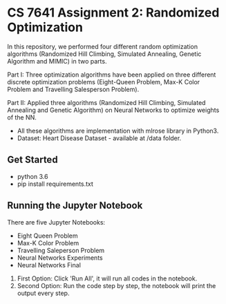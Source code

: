 # CS 7641 Assignment 2: Randomized Optimization

In this repository, we performed four different random optimization algorithms (Randomized Hill Climbing, Simulated Annealing, Genetic Algorithm and MIMIC) in two parts. 

Part I: Three optimization algorithms have been applied on three different discrete optimization problems (Eight-Queen Problem, Max-K Color Problem and Travelling Salesperson Problem).


Part II: Applied three algorithms (Randomized Hill Climbing, Simulated Annealing and Genetic Algorithm) on Neural Networks to optimize weights of the NN.


- All these algorithms are implementation with mlrose library in Python3.
- Dataset: Heart Disease Dataset - available at /data folder.


## Get Started

- python 3.6
- pip install requirements.txt


## Running the Jupyter Notebook

There are five Jupyter Notebooks:
- Eight Queen Problem
- Max-K Color Problem
- Travelling Saleperson Problem
- Neural Networks Experiments
- Neural Networks Final

1. First Option: Click 'Run All', it will run all codes in the notebook.
2. Second Option: Run the code step by step, the notebook will print the output every step.


